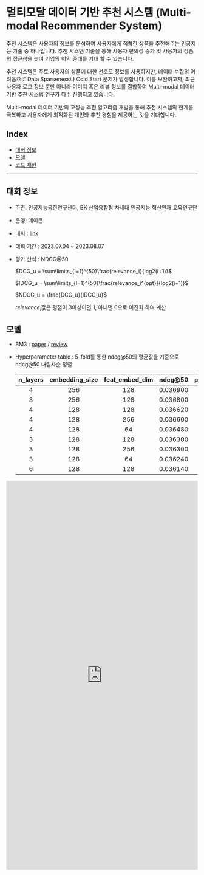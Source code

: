 # 멀티모달 데이터 기반 추천 시스템 (Multi-modal Recommender System)

추천 시스템은 사용자의 정보를 분석하여 사용자에게 적합한 상품을 추천해주는 인공지능 기술 중 하나입니다. 추천 시스템 기술을 통해 사용자 편의성 증가 및 사용자의 상품의 접근성을 높여 기업의 이익 증대를 기대 할 수 있습니다.

추천 시스템은 주로 사용자의 상품에 대한 선호도 정보를 사용하지만, 데이터 수집의 어려움으로 Data Sparseness나 Cold Start 문제가 발생합니다. 이를 보완하고자, 최근 사용자 로그 정보 뿐만 아니라 이미지 혹은 리뷰 정보를 결합하여 Multi-modal 데이터 기반 추천 시스템 연구가 다수 진행되고 있습니다.

Multi-modal 데이터 기반의 고성능 추천 알고리즘 개발을 통해 추천 시스템의 한계를 극복하고 사용자에게 최적화된 개인화 추천 경험을 제공하는 것을 기대합니다.

## Index
* [대회 정보](#대회-정보)
* [모델](#모델)
* [코드 재현](#코드-재현)
***


## 대회 정보

- 주관: 인공지능융한연구센터, BK 산업융합형 차세대 인공지능 혁신인재 교육연구단
- 운영: 데이콘
- 대회 : [link](https://dacon.io/competitions/official/236113/overview/description)
- 대회 기간 : 2023.07.04 ~ 2023.08.07
- 평가 산식 : NDCG@50
    
    $DCG_u = \sum\limits_{l=1}^{50}\frac{relevance_i}{log2(i+1)}$

    $IDCG_u = \sum\limits_{l=1}^{50}\frac{relevance_i^{opt}}{log2(i+1)}$

    $NDCG_u = \frac{DCG_u}{IDCG_u}$

    $relevance_i$값은 평점이 3이상이면 1, 아니면 0으로 이진화 하여 계산

## 모델
- BM3 : [paper](https://arxiv.org/pdf/2207.05969.pdf) / [review]()

- Hyperparameter table : 5-fold를 통한 ndcg@50의 평균값을 기준으로 ndcg@50 내림차순 정렬

    | n_layers | embedding_size | feat_embed_dim | ndcg@50  | precision@50 | recall@50 | map@50   |
    | :---: | :---: | :---: | :---: | :---: | :---: | :---: |
    |        4 |  256           |  128           | 0.036900 |     0.002700 |  0.093460 | 0.019720 |
    |        3 |  256           |  128           | 0.036800 |     0.002680 |  0.092940 | 0.019720 |
    |        4 |  128           |  128           | 0.036620 |     0.002740 |  0.094680 | 0.019100 |
    |        4 |  128           |  256           | 0.036600 |     0.002760 |  0.095020 | 0.019020 |
    |        4 |  128           |  64            | 0.036480 |     0.002740 |  0.094560 | 0.018980 |
    |        3 |  128           |  128           | 0.036300 |     0.002700 |  0.093700 | 0.018980 |
    |        3 |  128           |  256           | 0.036300 |     0.002700 |  0.093660 | 0.019000 |
    |        3 |  128           |  64            | 0.036240 |     0.002700 |  0.093280 | 0.019020 |
    |        6 |  128           |  128           | 0.036140 |     0.002740 |  0.094720 | 0.018580 |

<iframe src="https://wandb.ai/geonhyeock/inha-Competition/reports/Untitled-Report--Vmlldzo1MDE2NTc2" style="border:none;height:1024px;width:100%">

## 코드 재현

- [Raw data](data)

~~~ sh
# 모델 훈련 환경 구축
sh docker.sh
~~~

~~~python
# Data Preprocess
python preprocessing/preprocess.py

# Model Train
python src/main.py -m BM3 -d Inha

# Model Inference
python src/submission.py    

# submission 생성
cd ..
python src/ensemble.py -t weighted_voting
~~~
